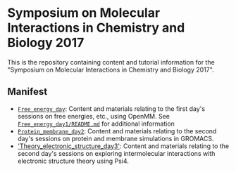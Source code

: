 # Symposium on Molecular Interactions in Chemistry and Biology 2017
This is the repository containing content and tutorial information for the "Symposium on Molecular Interactions in Chemistry and Biology 2017".

## Manifest
- [`Free_energy_day`]('Free_energy_day1'): Content and materials relating to the first day's sessions on free energies, etc., using OpenMM. See [`Free_energy_day1/README.md`](Free_energy_day1/README.md) for additional information
- [`Protein_membrane_day2`](Protein_membrane_day2): Content and materials relating to the second day's sessions on protein and membrane simulations in GROMACS.
- ['Theory_electronic_structure_day3'](Theory_electronic_structure_day3): Content and materials relating to the second day's sessions on exploring intermolecular interactions with electronic structure theory using Psi4.
